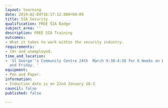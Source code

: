 ```yaml
---
layout: learning
date: 2019-02-04T16:17:12.000+00:00
title: SIA Security
qualification: FREE SIA Badge
subject_area: ''
description: FREE SIA Training
outcomes:
- What it takes to work within the security industry.
requirements:
- 19+ and unemployed.
time_and_location:
- 'St George''s Community Centre 24th  March 9:30-4:30 for 6 Weeks on Wednesday, Thursday,
  and Friday. '
equipment:
- Pen and Paper.
information:
- Induction date is on 22nd January 10-3
council: false
published: false

---
```

